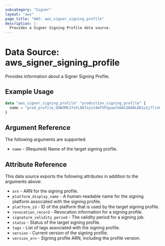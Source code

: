 ```yaml
---
subcategory: "Signer"
layout: "aws"
page_title: "AWS: aws_signer_signing_profile"
description: |-
  Provides a Signer Signing Profile data source.
---
```


# Data Source: aws_signer_signing_profile

Provides information about a Signer Signing Profile.

## Example Usage

```terraform
data "aws_signer_signing_profile" "production_signing_profile" {
  name = "prod_profile_DdW3Mk1foYL88fajut4mTVFGpuwfd4ACO6ANL0D1uIj7lrn8adK"
}
```

## Argument Reference

The following arguments are supported:

* `name` - (Required) Name of the target signing profile.

## Attribute Reference

This data source exports the following attributes in addition to the arguments above:

* `arn` - ARN for the signing profile.
* `platform_display_name` - A human-readable name for the signing platform associated with the signing profile.
* `platform_id` - ID of the platform that is used by the target signing profile.
* `revocation_record` - Revocation information for a signing profile.
* `signature_validity_period` - The validity period for a signing job.
* `status` - Status of the target signing profile.
* `tags` - List of tags associated with the signing profile.
* `version` - Current version of the signing profile.
* `version_arn` - Signing profile ARN, including the profile version.
